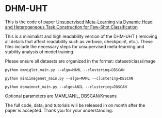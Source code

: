 # DHM-UHT
This is the code of paper [Unsupervised Meta-Learning via Dynamic Head and Heterogeneous Task Construction for Few-Shot Classification](https://arxiv.org/abs/2410.02267)

This is a minimalist and high readability version of the DHM-UHT ( removing all details that affect readability such as verbose, checkpoint, etc.). These files include the necessary steps for unsupervised meta-learning and stability analysis of model training.

Please ensure all datasets are organized in the format: dataset/class/image

```
python omniglot_main.py --algo=MAML --clustering=DBSCAN

python miniimagenet_main.py --algo=MAML --clustering=DBSCAN

python domainnet_main.py --algo=ANIL --clustering=DBSCAN
```

Optional parameters are MAML/ANIL, DBSCAN/Kmeans


The full code, data, and tutorials will be released in on month after the paper is accepted. Thank you for your understanding.
